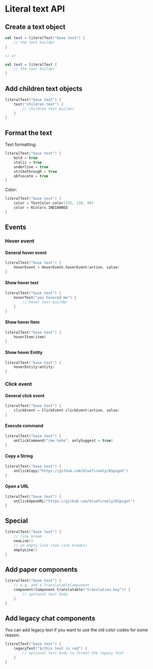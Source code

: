 # Literal text API

## Create a text object

```kotlin
val text = literalText("base text") {
    // the text builder
}

// or

val text = literalText {
    // the text builder
}
```

## Add children text objects

```kotlin
literalText("base text") {
    text("children text") {
        // children text builder
    }
}
```

## Format the text

Text formatting:

```kotlin
literalText("base text") {
    bold = true
    italic = true
    underline = true
    strikethrough = true
    obfuscate = true
}
```

Color:

```kotlin
literalText("base text") {
    color = TextColor.color(255, 116, 99)
    color = KColors.INDIANRED
}
```

## Events

### Hover event

#### General hover event

```kotlin
literalText("base text") {
    hoverEvent = HoverEvent.hoverEvent(action, value)
}
```

#### Show hover text

```kotlin
literalText("base text") {
    hoverText("you hovered me") {
        // hover text builder
    }
}
```

#### Show hover Item

```kotlin
literalText("base text") {
    hoverItem(item)
}
```

#### Show hover Entity

```kotlin
literalText("base text") {
    hoverEntity(entity)
}
```

### Click event

#### General click event

```kotlin
literalText("base text") {
    clickEvent = ClickEvent.clickEvent(action, value)
}
```

#### Execute command

```kotlin
literalText("base text") {
    onClickCommand("/me hoho", onlySuggest = true)
}
```

#### Copy a String

```kotlin
literalText("base text") {
    onClickCopy("https://github.com/bluefireoly/KSpigot")
}
```

#### Open a URL

```kotlin
literalText("base text") {
    onClickOpenURL("https://github.com/bluefireoly/KSpigot")
}
```

## Special

```kotlin
literalText("base text") {
    // line break
    newLine()
    // an empty line (two line breaks)
    emptyLine()
}
```

## Add paper components

```kotlin
literalText("base text") {
    // e.g. add a TranslatableComponent
    component(Component.translatable("translation.key")) {
        // optional text body
    }
}
```

## Add legacy chat components

You can add legacy text if you want to use the old color codes for some reason.

```kotlin
literalText("base text") {
    legacyText("§cthis text is red") {
        // optional text body to format the legacy text
    }
}
```
